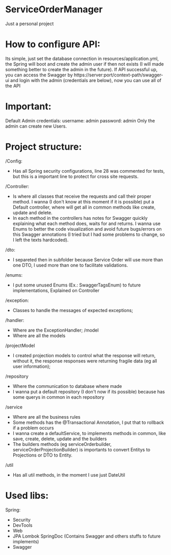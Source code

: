 # ServiceOrderManager
 Just a personal project
 
# How to configure API:
Its simple, just set the database connection in resources/application.yml, the Spring will boot and create the admin user if then not exists (I will made something better to create the admin in the future).
If API successful up, you can access the Swagger by https://server:port/context-path/swagger-ui and login with the admin (credentials are below), now you can use all of the API

# Important:
Default Admin credentials:
 username: admin
 password: admin
Only the admin can create new Users.

# Project structure:
 
 /Config:
  - Has all Spring security configurations, line 28 was commented for tests, but this is a important line to protect for cross site requests.
 
 /Controller:
  - Is where all classes that receive the requests and call their proper method. I wanna (I don't know at this moment if it is possible) put a Default controller, where will get all in common methods like create, update and delete.
  - In each method in the controllers has notes for Swagger quickly explaining what each method does, waits for and returns. I wanna use Enums to better the code visualization and avoid future bugs/errors on this Swagger annotations (I tried but I had some problems to change, so I left the texts hardcoded). 
 
 /dto:
  - I separeted then in subfolder because Service Order will use more than one DTO, I used more than one to facilitate validations.
 
 /enums:
  - I put some unused Enums (Ex.: SwaggerTagsEnum) to future implementations, Explained on Controller
 
 /exception:
  - Classes to handle the messages of expected exceptions;
 
 /handler:
  - Where are the ExceptionHandler;
 /model
  - Where are all the models
  
  /projectModel
   - I created projection models to control what the response will return, without it, the response responses were returning fragile data (eg all user information);
 
 /repository
  - Where the communication to database where made
  - I wanna put a default repository (I don't now if its possible) because has some querys in common in each repository
 
 /service
  - Where are all the business rules
  - Some methods has the @Transactional Annotation, I put that to rollback if a problem occurs
  - I wanna create a defaultService, to implements methods in common, like save, create, delete, update and the builders
  - The builders methods (eg serviceOrderbuilder, serviceOrderProjectionBuilder) is importants to convert Entitys to Projections or DTO to Entity.
 
 /util
  - Has all util methods, in the moment I use just DateUtil

# Used libs:
Spring:
 - Security
 - DevTools
 - Web
 - JPA
Lombok
SpringDoc (Contains Swagger and others stuffs to future implements)
 - Swagger
